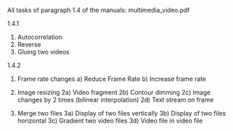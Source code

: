 All tasks of paragraph 1.4 of the manuals: multimedia_video.pdf

1.4.1
 1) Autocorrelation
 2) Reverse
 3) Gluing two videos

1.4.2
 1) Frame rate changes
 a) Reduce Frame Rate
 b) Increase frame rate

 2) Image resizing
 2a) Video fragment
 2b) Contour dimming
 2c) Image changes by 2 times (bilinear interpolation)
 2d) Text stream on frame

 3) Merge two files
 3a) Display of two files vertically
 3b) Display of two files horizontal
 3c) Gradient two video files
 3d) Video file in video file
